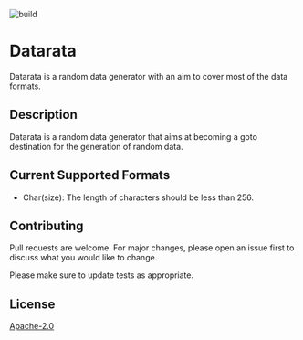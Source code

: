 ![build](https://github.com/shiv15/datarata/actions/workflows/gradle.yml/badge.svg)

# Datarata

Datarata is a random data generator with an aim to cover most of the data formats.

## Description
Datarata is a random data generator that aims at becoming a goto destination for the generation of random data.

## Current Supported Formats

- Char(size): The length of characters should be less than 256.

## Contributing
Pull requests are welcome. For major changes, please open an issue first to discuss what you would like to change.

Please make sure to update tests as appropriate.

## License
[Apache-2.0](https://choosealicense.com/licenses/apache-2.0/)